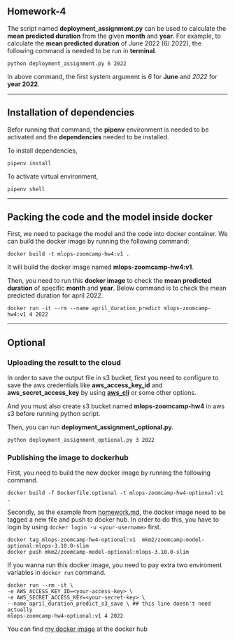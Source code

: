## Homework-4

The script named **deployment_assignment.py** can be used to calculate the **mean predicted duration** from the given **month** and **year**. For example, to calculate the **mean predicted duration** of June 2022 (6/ 2022), the following command is needed to be run in **terminal**.

```shell
python deployment_assignment.py 6 2022
```

In above command, the first system argument is *6* for **June** and *2022* for **year 2022**.

------------------------
## Installation of dependencies

Befor running that command, the **pipenv** environment is needed to be activated and the **dependencies**  needed to be installed.

To install dependencies,

```
pipenv install  
```

To activate virtual environment,

```
pipenv shell
```
------------------------
## Packing the code and the model inside docker

First, we need to package the model and the code into docker container. We can build the docker image by running the following command:

```
docker build -t mlops-zoomcamp-hw4:v1 .
```

It will build the docker image named **mlops-zoomcamp-hw4:v1**.

Then, you need to run this **docker image** to check the **mean predicted duration** of specific **month** and **year**. Below command is to check the mean predicted duration for april 2022.

```
docker run -it --rm --name april_duration_predict mlops-zoomcamp-hw4:v1 4 2022
```
------------------------
## Optional

### Uploading the result to the cloud

In order to save the output file in s3 bucket, first you need to configure to save the aws credentials like **aws_access_key_id** and **aws_secret_access_key** by using **[aws_cli](https://docs.aws.amazon.com/cli/latest/reference/configure/index.html)** or some other options.

And you must also create s3 bucket named **mlops-zoomcamp-hw4** in aws s3 before running python script.

 Then, you can run **deployment_assignment_optional.py**.

```
python deployment_assignment_optional.py 3 2022
```

### Publishing the image to dockerhub

First, you need to build the new docker image by running the following command.

```
docker build -f Dockerfile.optional -t mlops-zoomcamp-hw4-optional:v1 .
```

Secondly, as the example from [homework.md](https://github.com/DataTalksClub/mlops-zoomcamp/blob/main/cohorts/2023/04-deployment/homework.md#publishing-the-image-to-dockerhub), the docker image need to be tagged a new file and push to docker hub. In order to do this, you have to login by using ```docker login -u <your-username>``` first.

```
docker tag mlops-zoomcamp-hw4-optional:v1  mkm2/zoomcamp-model-optional:mlops-3.10.0-slim
docker push mkm2/zoomcamp-model-optional:mlops-3.10.0-slim
```

If you wanna run this docker image, you need to pay extra two enviroment variables in ```docker run``` command. 

```
docker run --rm -it \
-e AWS_ACCESS_KEY_ID=<your-access-key> \
-e AWS_SECRET_ACCESS_KEY=<your-secret-key> \
--name april_duration_predict_s3_save \ ## this line doesn't need actually
mlops-zoomcamp-hw4-optional:v1 4 2022
```

You can find [my docker image](https://hub.docker.com/r/mkm2/zoomcamp-model-optional) at the docker hub 
